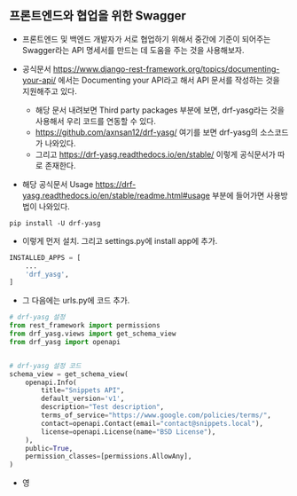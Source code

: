 ## 프론트엔드와 협업을 위한 Swagger
- 프론트엔드 및 백엔드 개발자가 서로 협업하기 위해서 중간에 기준이 되어주는 Swagger라는 API 명세서를 만드는 데 도움을 주는 것을 사용해보자.
- 공식문서 https://www.django-rest-framework.org/topics/documenting-your-api/ 에서는 Documenting your API라고 해서 API 문서를 작성하는 것을 지원해주고 있다.
  - 해당 문서 내려보면 Third party packages 부분에 보면, drf-yasg라는 것을 사용해서 우리 코드를 연동할 수 있다. 
  - https://github.com/axnsan12/drf-yasg/ 여기를 보면 drf-yasg의 소스코드가 나와있다. 
  - 그리고 https://drf-yasg.readthedocs.io/en/stable/ 이렇게 공식문서가 따로 존재한다.


- 해당 공식문서 Usage https://drf-yasg.readthedocs.io/en/stable/readme.html#usage 부분에 들어가면 사용방법이 나와있다. 

```terminal
pip install -U drf-yasg
```
- 이렇게 먼저 설치. 그리고 settings.py에 install app에 추가.

```python
INSTALLED_APPS = [
    ...
    'drf_yasg',
]
```

- 그 다음에는 urls.py에 코드 추가.

```python
# drf-yasg 설정
from rest_framework import permissions
from drf_yasg.views import get_schema_view
from drf_yasg import openapi


# drf-yasg 설정 코드
schema_view = get_schema_view(
    openapi.Info(
        title="Snippets API",
        default_version='v1',
        description="Test description",
        terms_of_service="https://www.google.com/policies/terms/",
        contact=openapi.Contact(email="contact@snippets.local"),
        license=openapi.License(name="BSD License"),
    ),
    public=True,
    permission_classes=[permissions.AllowAny],
)
```

- 영


